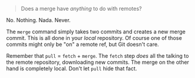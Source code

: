 > Does a merge have _anything_ to do with remotes?

No. Nothing. Nada. Never.

The `merge` command simply takes two commits and creates a new merge commit.
This is all done in your _local_ repository.
Of course one of those commits might only be "on" a remote ref,
but Git doesn't care.

Remember that `pull` = `fetch` + `merge`.
The `fetch` step _does_ all the talking to the remote repository, downloading
new commits.  The merge on the other hand is completely local.
Don't let `pull` hide that fact.
